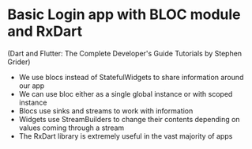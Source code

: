 # Basic Login app with BLOC module and RxDart
(Dart and Flutter: The Complete Developer's Guide Tutorials by Stephen Grider)

- We use blocs instead of StatefulWidgets to share information around our app
- We can use bloc either as a single global instance or with scoped instance
- Blocs use sinks and streams to work with information
- Widgets use StreamBuilders to change their contents depending on values coming through a stream
- The RxDart library is extremely useful in the vast majority of apps